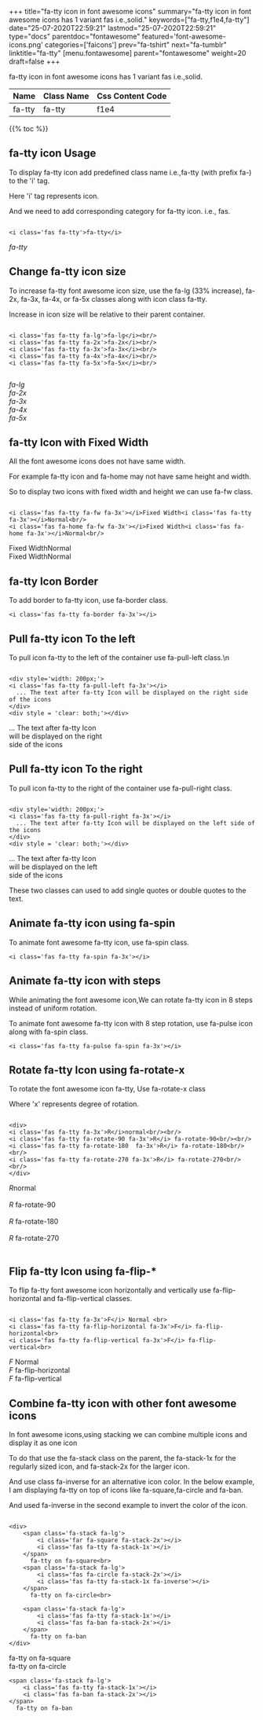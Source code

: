 +++
title="fa-tty icon in font awesome icons"
summary="fa-tty icon in font awesome icons has 1 variant fas i.e.,solid."
keywords=["fa-tty,f1e4,fa-tty"]
date="25-07-2020T22:59:21"
lastmod="25-07-2020T22:59:21"
type="docs"
parentdoc="fontawesome"
featured='font-awesome-icons.png'
categories=['faicons']
prev="fa-tshirt"
next="fa-tumblr"
linktitle="fa-tty"
[menu.fontawesome]
parent="fontawesome"
weight=20
draft=false
+++


fa-tty icon in font awesome icons has 1 variant fas i.e.,solid.

<div class='table-responsive'><table class='table'><thead><tr><th>Name</th><th>Class Name</th><th>Css Content Code</th></tr></thead><tbody><tr><td>fa-tty</td><td>fa-tty</td><td>f1e4</td></tr></tbody></table></div>


{{% toc %}}


## fa-tty icon Usage

To display fa-tty icon add predefined class name i.e.,fa-tty (with prefix fa-) to the 'i' tag.

Here 'i' tag represents icon.

And we need to add corresponding category for fa-tty icon. i.e., fas.


```

<i class='fas fa-tty'>fa-tty</i>
```

<i class='fas fa-tty'>fa-tty</i>




## Change fa-tty icon size
To increase fa-tty font awesome icon size, use the fa-lg (33% increase), fa-2x, fa-3x, fa-4x, or fa-5x classes along with icon class fa-tty.

Increase in icon size will be relative to their parent container. 

```

<i class='fas fa-tty fa-lg'>fa-lg</i><br/>
<i class='fas fa-tty fa-2x'>fa-2x</i><br/>
<i class='fas fa-tty fa-3x'>fa-3x</i><br/>
<i class='fas fa-tty fa-4x'>fa-4x</i><br/>
<i class='fas fa-tty fa-5x'>fa-5x</i><br/>
            
```

<i class='fas fa-tty fa-lg'>fa-lg</i><br/>
<i class='fas fa-tty fa-2x'>fa-2x</i><br/>
<i class='fas fa-tty fa-3x'>fa-3x</i><br/>
<i class='fas fa-tty fa-4x'>fa-4x</i><br/>
<i class='fas fa-tty fa-5x'>fa-5x</i><br/>
            



## fa-tty Icon with Fixed Width 

All the font awesome icons does not have same width.

For example fa-tty icon and fa-home may not have same height and width.

So to display two icons with fixed width and height we can use fa-fw class.


```

<i class='fas fa-tty fa-fw fa-3x'></i>Fixed Width<i class='fas fa-tty fa-3x'></i>Normal<br/>
<i class='fas fa-home fa-fw fa-3x'></i>Fixed Width<i class='fas fa-home fa-3x'></i>Normal<br/>
```

<i class='fas fa-tty fa-fw fa-3x'></i>Fixed Width<i class='fas fa-tty fa-3x'></i>Normal<br/>
<i class='fas fa-home fa-fw fa-3x'></i>Fixed Width<i class='fas fa-home fa-3x'></i>Normal<br/>



## fa-tty Icon Border 

To add border to fa-tty icon, use fa-border class.


```
<i class='fas fa-tty fa-border fa-3x'></i>

```
<i class='fas fa-tty fa-border fa-3x'></i>





## Pull fa-tty icon To the left

To pull icon fa-tty to the left of the container use fa-pull-left class.\n

```

<div style='width: 200px;'>
<i class='fas fa-tty fa-pull-left fa-3x'></i>
  ... The text after fa-tty Icon will be displayed on the right side of the icons
</div>
<div style = 'clear: both;'></div>
```

<div style='width: 200px;'>
<i class='fas fa-tty fa-pull-left fa-3x'></i>
  ... The text after fa-tty Icon will be displayed on the right side of the icons
</div>
<div style = 'clear: both;'></div>




## Pull fa-tty icon To the right
To pull icon fa-tty to the right of the container use fa-pull-right class.

```

<div style='width: 200px;'>
<i class='fas fa-tty fa-pull-right fa-3x'></i>
  ... The text after fa-tty Icon will be displayed on the left side of the icons
</div>
<div style = 'clear: both;'></div>
```

<div style='width: 200px;'>
<i class='fas fa-tty fa-pull-right fa-3x'></i>
  ... The text after fa-tty Icon will be displayed on the left side of the icons
</div>
<div style = 'clear: both;'></div>

These two classes can used to add single quotes or double quotes to the text.


## Animate fa-tty icon using fa-spin
To animate font awesome fa-tty icon, use fa-spin class.

```
<i class='fas fa-tty fa-spin fa-3x'></i>
```
<i class='fas fa-tty fa-spin fa-3x'></i>




## Animate fa-tty icon with steps
While animating the font awesome icon,We can rotate fa-tty icon in 8 steps instead of uniform rotation.

To animate font awesome fa-tty icon with 8 step rotation, use fa-pulse icon along with fa-spin class.


```
<i class='fas fa-tty fa-pulse fa-spin fa-3x'></i>

```
<i class='fas fa-tty fa-pulse fa-spin fa-3x'></i>





## Rotate fa-tty Icon using fa-rotate-x
To rotate the font awesome icon fa-tty, Use fa-rotate-x class

Where 'x' represents degree of rotation.


```

<div>
<i class='fas fa-tty fa-3x'>R</i>normal<br/><br/>
<i class='fas fa-tty fa-rotate-90 fa-3x'>R</i> fa-rotate-90<br/><br/> 
<i class='fas fa-tty fa-rotate-180  fa-3x'>R</i> fa-rotate-180<br/><br/> 
<i class='fas fa-tty fa-rotate-270 fa-3x'>R</i> fa-rotate-270<br/><br/>
</div>
```

<div>
<i class='fas fa-tty fa-3x'>R</i>normal<br/><br/>
<i class='fas fa-tty fa-rotate-90 fa-3x'>R</i> fa-rotate-90<br/><br/> 
<i class='fas fa-tty fa-rotate-180  fa-3x'>R</i> fa-rotate-180<br/><br/> 
<i class='fas fa-tty fa-rotate-270 fa-3x'>R</i> fa-rotate-270<br/><br/>
</div>




## Flip fa-tty Icon using fa-flip-*
To flip fa-tty font awesome icon horizontally and vertically use fa-flip-horizontal and fa-flip-vertical classes. 

```

<i class='fas fa-tty fa-3x'>F</i> Normal <br>
<i class='fas fa-tty fa-flip-horizontal fa-3x'>F</i> fa-flip-horizontal<br>
<i class='fas fa-tty fa-flip-vertical fa-3x'>F</i> fa-flip-vertical<br>
```

<i class='fas fa-tty fa-3x'>F</i> Normal <br>
<i class='fas fa-tty fa-flip-horizontal fa-3x'>F</i> fa-flip-horizontal<br>
<i class='fas fa-tty fa-flip-vertical fa-3x'>F</i> fa-flip-vertical<br>




## Combine fa-tty icon with other font awesome icons
In font awesome icons,using stacking we can combine multiple icons and display it as one icon 

To do that use the fa-stack class on the parent, the fa-stack-1x for the regularly sized icon, and fa-stack-2x for the larger icon.

And use class fa-inverse for an alternative icon color. 
In the below example, I am displaying fa-tty on top of icons like fa-square,fa-circle and fa-ban.

And used fa-inverse in the second example to invert the color of the icon.

```

<div>
    <span class='fa-stack fa-lg'>
        <i class='far fa-square fa-stack-2x'></i>
        <i class='fas fa-tty fa-stack-1x'></i>
    </span>
      fa-tty on fa-square<br>
    <span class='fa-stack fa-lg'>
        <i class='fas fa-circle fa-stack-2x'></i>
        <i class='fas fa-tty fa-stack-1x fa-inverse'></i>
    </span>
      fa-tty on fa-circle<br>

    <span class='fa-stack fa-lg'>
        <i class='fas fa-tty fa-stack-1x'></i>
        <i class='fas fa-ban fa-stack-2x'></i>
    </span>
      fa-tty on fa-ban
</div>
```

<div>
    <span class='fa-stack fa-lg'>
        <i class='far fa-square fa-stack-2x'></i>
        <i class='fas fa-tty fa-stack-1x'></i>
    </span>
      fa-tty on fa-square<br>
    <span class='fa-stack fa-lg'>
        <i class='fas fa-circle fa-stack-2x'></i>
        <i class='fas fa-tty fa-stack-1x fa-inverse'></i>
    </span>
      fa-tty on fa-circle<br>

    <span class='fa-stack fa-lg'>
        <i class='fas fa-tty fa-stack-1x'></i>
        <i class='fas fa-ban fa-stack-2x'></i>
    </span>
      fa-tty on fa-ban
</div>






